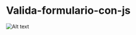 # Valida-formulario-con-js

![Alt text](https://firebasestorage.googleapis.com/v0/b/datos-japon.appspot.com/o/portada-validacion-formulario.jpg?alt=media&token=ef133859-db97-4e41-945c-947178b50192)
